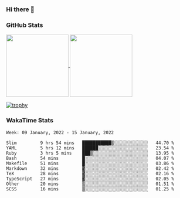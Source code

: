 ### Hi there 👋

### GitHub Stats

<a href="https://github.com/anuraghazra/github-readme-stats">
  <img align="center" height="170px" src="https://github-readme-stats.vercel.app/api/top-langs/?username=tksfjt1024&layout=compact&count_private=true&show_icons=true&show_icons=true&theme=graywhite" />
</a>
<a href="https://github.com/anuraghazra/github-readme-stats">
  <img align="center" height="170px" src="https://github-readme-stats.vercel.app/api?username=tksfjt1024&count_private=true&show_icons=true&show_icons=true&theme=graywhite" />
</a>

[![trophy](https://github-profile-trophy.vercel.app/?username=tksfjt1024)](https://github.com/ryo-ma/github-profile-trophy)

### WakaTime Stats

<!--START_SECTION:waka-->
```text
Week: 09 January, 2022 - 15 January, 2022

Slim         9 hrs 54 mins   ███████████▒░░░░░░░░░░░░░   44.70 % 
YAML         5 hrs 12 mins   ██████░░░░░░░░░░░░░░░░░░░   23.54 % 
Ruby         3 hrs 5 mins    ███▒░░░░░░░░░░░░░░░░░░░░░   13.95 % 
Bash         54 mins         █░░░░░░░░░░░░░░░░░░░░░░░░   04.07 % 
Makefile     51 mins         █░░░░░░░░░░░░░░░░░░░░░░░░   03.86 % 
Markdown     32 mins         ▓░░░░░░░░░░░░░░░░░░░░░░░░   02.42 % 
TeX          28 mins         ▓░░░░░░░░░░░░░░░░░░░░░░░░   02.16 % 
TypeScript   27 mins         ▓░░░░░░░░░░░░░░░░░░░░░░░░   02.05 % 
Other        20 mins         ▒░░░░░░░░░░░░░░░░░░░░░░░░   01.51 % 
SCSS         16 mins         ▒░░░░░░░░░░░░░░░░░░░░░░░░   01.25 % 
```
<!--END_SECTION:waka-->
